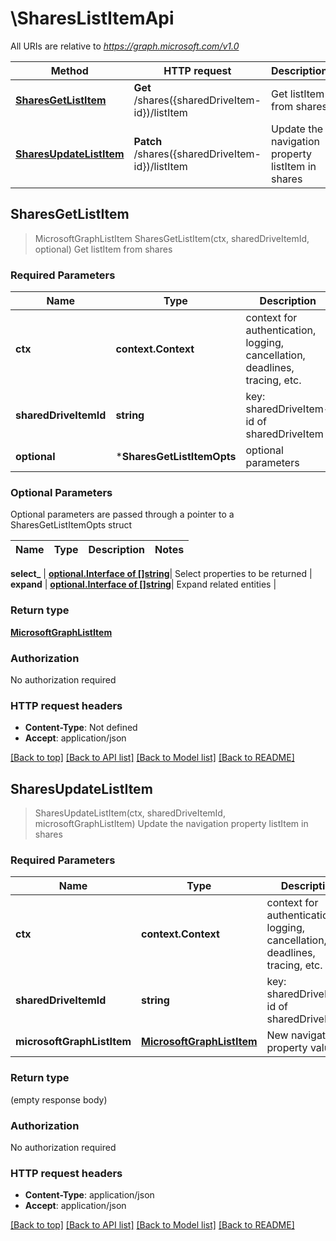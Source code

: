 # \SharesListItemApi

All URIs are relative to *https://graph.microsoft.com/v1.0*

Method | HTTP request | Description
------------- | ------------- | -------------
[**SharesGetListItem**](SharesListItemApi.md#SharesGetListItem) | **Get** /shares({sharedDriveItem-id})/listItem | Get listItem from shares
[**SharesUpdateListItem**](SharesListItemApi.md#SharesUpdateListItem) | **Patch** /shares({sharedDriveItem-id})/listItem | Update the navigation property listItem in shares



## SharesGetListItem

> MicrosoftGraphListItem SharesGetListItem(ctx, sharedDriveItemId, optional)
Get listItem from shares

### Required Parameters


Name | Type | Description  | Notes
------------- | ------------- | ------------- | -------------
**ctx** | **context.Context** | context for authentication, logging, cancellation, deadlines, tracing, etc.
**sharedDriveItemId** | **string**| key: sharedDriveItem-id of sharedDriveItem | 
 **optional** | ***SharesGetListItemOpts** | optional parameters | nil if no parameters

### Optional Parameters

Optional parameters are passed through a pointer to a SharesGetListItemOpts struct


Name | Type | Description  | Notes
------------- | ------------- | ------------- | -------------

 **select_** | [**optional.Interface of []string**](string.md)| Select properties to be returned | 
 **expand** | [**optional.Interface of []string**](string.md)| Expand related entities | 

### Return type

[**MicrosoftGraphListItem**](microsoft.graph.listItem.md)

### Authorization

No authorization required

### HTTP request headers

- **Content-Type**: Not defined
- **Accept**: application/json

[[Back to top]](#) [[Back to API list]](../README.md#documentation-for-api-endpoints)
[[Back to Model list]](../README.md#documentation-for-models)
[[Back to README]](../README.md)


## SharesUpdateListItem

> SharesUpdateListItem(ctx, sharedDriveItemId, microsoftGraphListItem)
Update the navigation property listItem in shares

### Required Parameters


Name | Type | Description  | Notes
------------- | ------------- | ------------- | -------------
**ctx** | **context.Context** | context for authentication, logging, cancellation, deadlines, tracing, etc.
**sharedDriveItemId** | **string**| key: sharedDriveItem-id of sharedDriveItem | 
**microsoftGraphListItem** | [**MicrosoftGraphListItem**](MicrosoftGraphListItem.md)| New navigation property values | 

### Return type

 (empty response body)

### Authorization

No authorization required

### HTTP request headers

- **Content-Type**: application/json
- **Accept**: application/json

[[Back to top]](#) [[Back to API list]](../README.md#documentation-for-api-endpoints)
[[Back to Model list]](../README.md#documentation-for-models)
[[Back to README]](../README.md)

